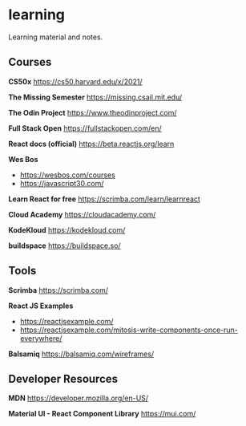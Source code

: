 # learning
Learning material and notes.

## Courses

**CS50x**
https://cs50.harvard.edu/x/2021/

**The Missing Semester**
https://missing.csail.mit.edu/

**The Odin Project**
https://www.theodinproject.com/

**Full Stack Open**
https://fullstackopen.com/en/

**React docs (official)**
https://beta.reactjs.org/learn

**Wes Bos**
* https://wesbos.com/courses
* https://javascript30.com/

**Learn React for free**
https://scrimba.com/learn/learnreact

**Cloud Academy**
https://cloudacademy.com/

**KodeKloud**
https://kodekloud.com/

**buildspace**
https://buildspace.so/


## Tools

**Scrimba**
https://scrimba.com/

**React JS Examples**
* https://reactjsexample.com/
* https://reactjsexample.com/mitosis-write-components-once-run-everywhere/

**Balsamiq**
https://balsamiq.com/wireframes/


## Developer Resources

**MDN**
https://developer.mozilla.org/en-US/

**Material UI - React Component Library**
https://mui.com/
